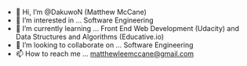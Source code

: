 - 👋 Hi, I’m @DakuwoN (Matthew McCane)
- 👀 I’m interested in ... Software Engineering 
- 🌱 I’m currently learning ... Front End Web Development (Udacity) and Data Structures and Algorithms (Educative.io) 
- 💞️ I’m looking to collaborate on ... Software Engineering
- 📫 How to reach me ... matthewleemccane@gmail.com

<!---
DakuwoN/DakuwoN is a ✨ special ✨ repository because its `README.md` (this file) appears on your GitHub profile.
You can click the Preview link to take a look at your changes.
--->
